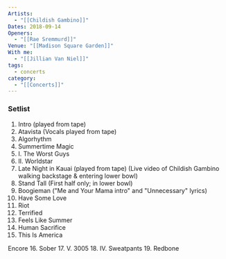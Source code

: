 ```yaml
---
Artists:
  - "[[Childish Gambino]]"
Dates: 2018-09-14
Openers:
  - "[[Rae Sremmurd]]"
Venue: "[[Madison Square Garden]]"
With me:
  - "[[Jillian Van Niel]]"
tags:
  - concerts
category:
  - "[[Concerts]]"
---
```


### Setlist
1. Intro (played from tape)
2. Atavista (Vocals played from tape)
3. Algorhythm
4. Summertime Magic
5. I. The Worst Guys
6. II. Worldstar
7. Late Night in Kauai (played from tape) (Live video of Childish Gambino walking backstage & entering lower bowl)
8. Stand Tall (First half only; in lower bowl)
9. Boogieman ("Me and Your Mama intro" and "Unnecessary" lyrics)
10. Have Some Love
11. Riot
12. Terrified
13. Feels Like Summer
14. Human Sacrifice
15. This Is America

Encore
16. Sober
17. V. 3005
18. IV. Sweatpants
19. Redbone
